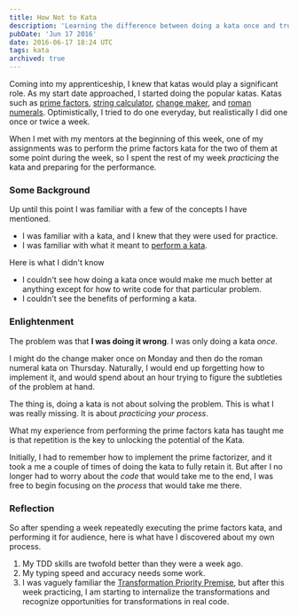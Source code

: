 ```yaml
---
title: How Not to Kata
description: 'Learning the difference between doing a kata once and truly practicing through repetition - the key to unlocking the potential of code katas.'
pubDate: 'Jun 17 2016'
date: 2016-06-17 18:24 UTC
tags: kata
archived: true
---
```


Coming into my apprenticeship, I knew that katas would play a significant role. As my start date approached, I started doing the popular katas. Katas such as [prime factors](http://butunclebob.com/ArticleS.UncleBob.ThePrimeFactorsKata), [string calculator](http://osherove.com/tdd-kata-1/), [change maker](http://rubyquiz.com/quiz154.html), and [roman numerals](http://codingdojo.org/cgi-bin/index.pl?KataRomanNumerals). Optimistically, I tried to do one everyday, but realistically I did one once or twice a week.

When I met with my mentors at the beginning of this week, one of my assignments was to perform the prime factors kata for the two of them at some point during the week, so I spent the rest of my week *practicing* the kata and preparing for the performance.

### Some Background

Up until this point I was familiar with a few of the concepts I have mentioned.

* I was familiar with a kata, and I knew that they were used for practice.
* I was familiar with what it meant to [perform a kata](http://blog.8thlight.com/micah-martin/2013/05/28/performing-code-katas.html).

Here is what I didn't know

- I couldn't see how doing a kata once would make me much better at anything except for how to write code for that particular problem.
- I couldn't see the benefits of performing a kata.

### Enlightenment

The problem was that **I was doing it wrong**. I was only doing a kata *once*.

I might do the change maker once on Monday and then do the roman numeral kata on Thursday. Naturally, I would end up forgetting how to implement it, and would spend about an hour trying to figure the subtleties of the problem at hand.

The thing is, doing a kata is not about solving the problem. This is what I was really missing. It is about *practicing your process*.

What my experience from performing the prime factors kata has taught me is that repetition is the key to unlocking the potential of the Kata.

Initially, I had to remember how to implement the prime factorizer, and it took a me a couple of times of doing the kata to fully retain it. But after I no longer had to worry about the *code* that would take me to the end, I was free to begin focusing on the *process* that would take me there.


### Reflection

So after spending a week repeatedly executing the prime factors kata, and performing it for audience, here is what have I discovered about my own process.

1. My TDD skills are twofold better than they were a week ago.
2. My typing speed and accuracy needs some work.
3. I was vaguely familiar the [Transformation Priority Premise](https://blog.8thlight.com/uncle-bob/2013/05/27/TheTransformationPriorityPremise.html), but after this week practicing, I am starting to internalize the transformations and recognize opportunities for transformations in real code.

